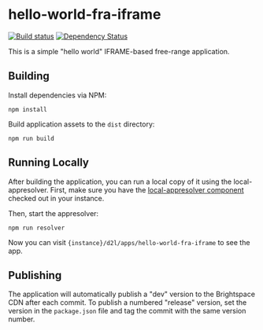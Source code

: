 # hello-world-fra-iframe

[![Build status][ci-image]][ci-url]
[![Dependency Status][dependencies-image]][dependencies-url]

This is a simple "hello world" IFRAME-based free-range application.

## Building

Install dependencies via NPM:

```shell
npm install
```

Build application assets to the `dist` directory:

```shell
npm run build
```

## Running Locally

After building the application, you can run a local copy of it using the local-appresolver. First, make sure you have the [local-appresolver component](http://docs.dev.d2l/index.php/HOWTO_Create_a_free-range_application#Rapid_development_with_the_Local_App_Resolver) checked out in your instance.

Then, start the appresolver:

```shell
npm run resolver
```

Now you can visit `{instance}/d2l/apps/hello-world-fra-iframe` to see the app.

## Publishing

The application will automatically publish a "dev" version to the Brightspace CDN after each commit. To publish a numbered "release" version, set the version in the `package.json` file and tag the commit with the same version number.

[ci-url]: https://travis-ci.org/Brightspace/hello-world-fra-iframe
[ci-image]: https://img.shields.io/travis/Brightspace/hello-world-fra-iframe.svg
[dependencies-url]: https://david-dm.org/Brightspace/hello-world-fra-iframe
[dependencies-image]: https://img.shields.io/david/Brightspace/hello-world-fra-iframe.svg
